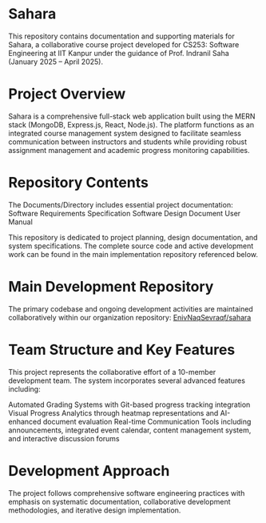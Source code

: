 # Sahara
This repository contains documentation and supporting materials for Sahara, a collaborative course project developed for CS253: Software Engineering at IIT Kanpur under the guidance of Prof. Indranil Saha (January 2025 – April 2025).

# Project Overview
Sahara is a comprehensive full-stack web application built using the MERN stack (MongoDB, Express.js, React, Node.js). The platform functions as an integrated course management system designed to facilitate seamless communication between instructors and students while providing robust assignment management and academic progress monitoring capabilities.

# Repository Contents
The Documents/Directory includes essential project documentation:
Software Requirements Specification
Software Design Document
User Manual

This repository is dedicated to project planning, design documentation, and system specifications. The complete source code and active development work can be found in the main implementation repository referenced below.
# Main Development Repository
The primary codebase and ongoing development activities are maintained collaboratively within our organization repository:
[ EnivNaqSevraqf/sahara](https://github.com/EnivNaqSevraqf/sahara)

# Team Structure and Key Features
This project represents the collaborative effort of a 10-member development team. The system incorporates several advanced features including:

Automated Grading Systems with Git-based progress tracking integration
Visual Progress Analytics through heatmap representations and AI-enhanced document evaluation
Real-time Communication Tools including announcements, integrated event calendar, content management system, and interactive discussion forums

# Development Approach
The project follows comprehensive software engineering practices with emphasis on systematic documentation, collaborative development methodologies, and iterative design implementation.
